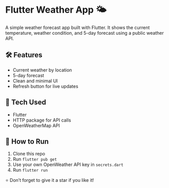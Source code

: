 # Flutter Weather App 🌤️

A simple weather forecast app built with Flutter.
It shows the current temperature, weather condition, and 5-day forecast using a public weather API.

## 🛠️ Features
- Current weather by location
- 5-day forecast
- Clean and minimal UI
- Refresh button for live updates

## 📱 Tech Used
- Flutter
- HTTP package for API calls
- OpenWeatherMap API

## 🚀 How to Run
1. Clone this repo
2. Run `flutter pub get`
3. Use your own OpenWeather API key in `secrets.dart`
4. Run `flutter run`



⭐ Don’t forget to give it a star if you like it!
